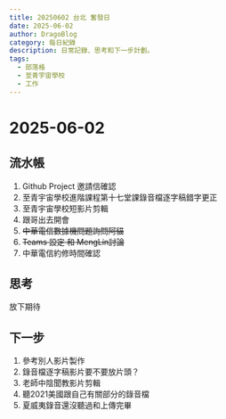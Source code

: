```yaml
---
title: 20250602 台北 奮發日
date: 2025-06-02
author: DragoBlog
category: 每日紀錄
description: 日常記錄、思考和下一步計劃。
tags:
  - 部落格
  - 至青宇宙學校
  - 工作
---
```


# 2025-06-02

<PostMeta />



## 流水帳

1. Github Project 邀請信確認
2. 至青宇宙學校進階課程第十七堂課錄音檔逐字稿錯字更正
3. 至青宇宙學校短影片剪輯
4. 跟哥出去開會
5. ~~中華電信數據機問題詢問阿貓~~
6. ~~Teams 設定 和 MengLin討論~~
7. 中華電信約修時間確認

## 思考
放下期待 




## 下一步
1. 參考別人影片製作
2. 錄音檔逐字稿影片要不要放片頭？
3. 老師中陰聞教影片剪輯
4. 聽2021美國跟自己有關部分的錄音檔
5. 夏威夷錄音還沒聽過和上傳完畢

